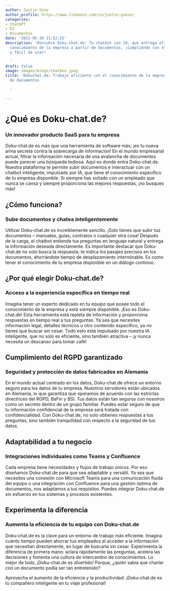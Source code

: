 ```yaml
---
author: Justin Güse
author_profile: https://www.linkedin.com/in/justin-guese/
categories:
- ChatGPT
- KI
- Documentos
date: '2022-05-20 11:52:25'
description: 'Descubre Doku-chat.de: Tu chatbot con IA, que entrega eficazmente el
  conocimiento de la empresa a partir de documentos. ¡Cumpliendo con el RGPD, personalizable
  y fácil de usar!

  '
draft: false
image: images/blogs/chatbox.jpeg
title: 'Dokuchat.de: Trabajo eficiente con el conocimiento de la empresa a partir
  de documentos

  '

---
```

# ¿Qué es Doku-chat.de?
### Un innovador producto SaaS para tu empresa

Doku-chat.de es más que una herramienta de software más; ¡es tu nueva arma secreta contra la sobrecarga de información! En el mundo empresarial actual, filtrar la información necesaria de una avalancha de documentos puede parecer una búsqueda tediosa. Aquí es donde entra Doku-chat.de. Nuestra plataforma te permite subir documentos e interactuar con un chatbot inteligente, impulsado por IA, que tiene el conocimiento específico de tu empresa disponible. Si siempre has soñado con un empleado que nunca se cansa y siempre proporciona las mejores respuestas, ¡no busques más!

## ¿Cómo funciona?
### Sube documentos y chatea inteligentemente

Utilizar Doku-chat.de es increíblemente sencillo. ¡Solo tienes que subir tus documentos – manuales, guías, contratos o cualquier otra cosa! Después de la carga, el chatbot entiende tus preguntas en lenguaje natural y entrega la información deseada directamente.  Es importante destacar que Doku-chat.de no solo busca la respuesta; te indica los pasajes precisos en los documentos, ahorrándote tiempo de desplazamiento interminable. Es como tener el conocimiento de tu empresa disponible en un diálogo continuo.


## ¿Por qué elegir Doku-chat.de?
### Acceso a la experiencia específica en tiempo real

Imagina tener un experto dedicado en tu equipo que posee todo el conocimiento de la empresa y está siempre disponible. ¡Eso es Doku-chat.de! Esta herramienta está repleta de información y proporciona respuestas en tiempo real a tus preguntas. Ya sea que necesites información legal, detalles técnicos u otro contenido específico, ya no tienes que buscar sin cesar. Todo esto está impulsado por nuestra IA inteligente, que no solo es eficiente, sino también atractiva – ¡y nunca necesita un descanso para tomar café!


## Cumplimiento del RGPD garantizado
### Seguridad y protección de datos fabricados en Alemania

En el mundo actual centrado en los datos, Doku-chat.de ofrece un entorno seguro para los datos de tu empresa. Nuestros servidores están ubicados en Alemania, lo que garantiza que operamos de acuerdo con las estrictas directrices del RGPD, BaFin y BSI. Tus datos están tan seguros con nosotros como un secreto dentro de un grupo familiar. Puedes estar seguro de que tu información confidencial de la empresa será tratada con confidencialidad. Con Doku-chat.de, no solo obtienes respuestas a tus preguntas, sino también tranquilidad con respecto a la seguridad de tus datos.


## Adaptabilidad a tu negocio
### Integraciones individuales como Teams y Confluence

Cada empresa tiene necesidades y flujos de trabajo únicos. Por eso diseñamos Doku-chat.de para que sea adaptable y versátil. Ya sea que necesites una conexión con Microsoft Teams para una comunicación fluida del equipo o una integración con Confluence para una gestión óptima de documentos, nos adaptamos a tus requisitos. Puedes integrar Doku-chat.de sin esfuerzo en tus sistemas y procesos existentes.


## Experimenta la diferencia
### Aumenta la eficiencia de tu equipo con Doku-chat.de

Doku-chat.de es la clave para un entorno de trabajo más eficiente. Imagina cuánto tiempo pueden ahorrar tus empleados al acceder a la información que necesitan directamente, en lugar de buscarla sin cesar. Experimenta la diferencia de primera mano: aclara rápidamente las preguntas, acelera las decisiones y fomenta una cultura de intercambio de conocimientos. Lo mejor de todo, ¡Doku-chat.de es divertido! Porque, ¿quién sabía que charlar con un documento podía ser tan entretenido?

Aprovecha el aumento de la eficiencia y la productividad: ¡Doku-chat.de es tu compañero inteligente en tu viaje profesional!
